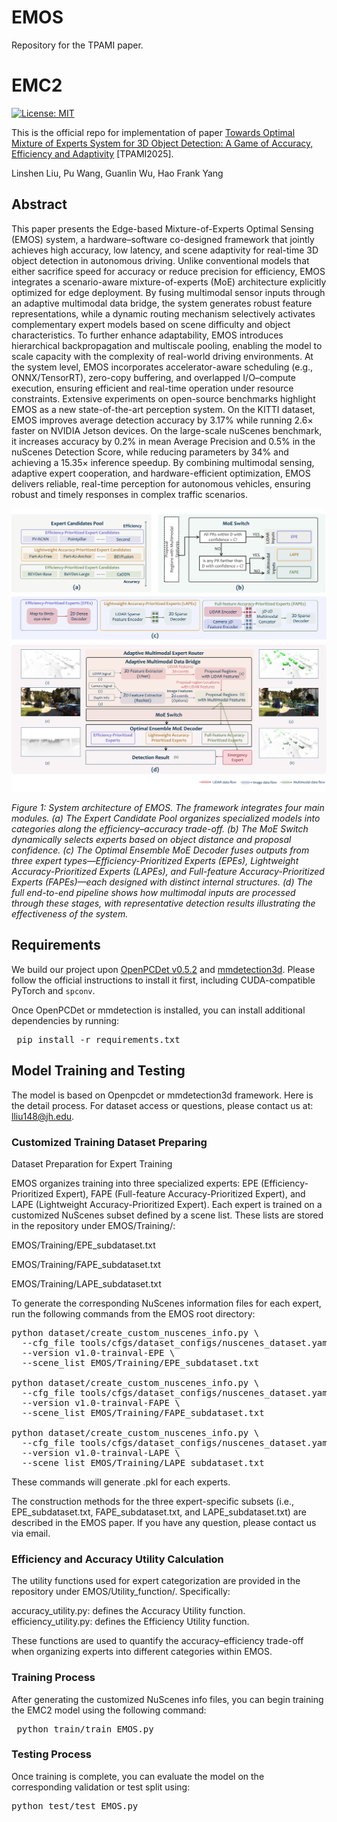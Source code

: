 # EMOS
Repository for the TPAMI paper.
<!-- 1 -->
# EMC2
[![License: MIT](https://img.shields.io/badge/License-MIT-green.svg)](https://opensource.org/licenses/MIT)

This is the official repo for implementation of paper [Towards Optimal Mixture of Experts System for 3D Object Detection: A Game of Accuracy, Efficiency and Adaptivity](https://arxiv.org/abs/2507.04123) [TPAMI2025].

Linshen Liu, Pu Wang, Guanlin Wu, Hao Frank Yang

<!-- 2 abstract  --> 
## Abstract
<!-- This paper presents Edge-based Mixture of Experts (MoE) Collaborative Computing (EMC2), an optimal computing system designed for autonomous vehicles (AVs) that simultaneously achieves low-latency and high-accuracy 3D object detection. Unlike conventional approaches, EMC2 incorporates a scenario-aware MoE architecture specifically optimized for edge platforms. By effectively fusing LiDAR and camera data, the system leverages the complementary strengths of sparse 3D point clouds and dense 2D images to generate robust multimodal representations. To enable this, EMC2 employs an adaptive multimodal data bridge that performs multi-scale preprocessing on sensor inputs, followed by a scenario-aware routing mechanism that dynamically dispatches features to dedicated expert models based on object visibility and distance. In addition, EMC2 integrates joint hardware-software optimizations, including hardware resource utilization optimization and computational graph simplification, to ensure efficient and real-time inference on resource-constrained edge devices. Experiments on open-source benchmarks clearly show the EMC2 advancements as a end-to-end system. On the KITTI dataset, it achieves an average accuracy improvement of 3.58% and a 159.06% inference speedup compared to 15 baseline methods on Jetson platforms, with similar performance gains on the nuScenes dataset, highlighting its capability to advance reliable, real-time 3D object detection tasks for AVs. The overall architecture of EMC2 is illustrated in Figure 1.


Autonomous vehicles, open-world robots, and other automated systems rely on accurate, efficient perception modules for real-time object detection. Although high-precision models improve reliability, their processing time and computational overhead can hinder real-time performance and raise safety concerns. This paper introduces an Edge-based Mixture-of-Experts Optimal Sensing (EMOS) System that addresses the challenge of co-achieving accuracy, latency and scene adaptivity, further demonstrated in the open-world autonomous driving scenarios. Algorithmically, EMOS fuses multimodal sensor streams via an Adaptive Multimodal Data Bridge and uses a scenario-aware MoE switch to activate only a complementary set of specialized experts as needed. The proposed hierarchical backpropagation and a multiscale pooling layer let model capacity scale with real-world demand complexity. System-wise, an edge-optimized runtime with accelerator-aware scheduling (e.g., ONNX/TensorRT), zero-copy buffering, and overlapped I/O–compute enforces explicit latency/accuracy budgets across diverse driving conditions. Experimental results establish \textsc{EMOS} as the new state of the art: on KITTI, it increases average AP by 3.17\% while running $2.6\times$ faster on Nvidia Jetson. On nuScenes, it improves accuracy by 0.2\% mAP and 0.5\% NDS, with 34\% fewer parameters and a $15.35 times Nvidia Jetson speedup. Leveraging multimodal data and intelligent experts cooperation, EMOS delivers accurate, efficient and edge-adaptive perception system for autonomous vehicles, thereby ensuring robust, timely responses in real-world scenarios. -->

This paper presents the Edge-based Mixture-of-Experts Optimal Sensing (EMOS) system, a hardware–software co-designed framework that jointly achieves high accuracy, low latency, and scene adaptivity for real-time 3D object detection in autonomous driving. Unlike conventional models that either sacrifice speed for accuracy or reduce precision for efficiency, EMOS integrates a scenario-aware mixture-of-experts (MoE) architecture explicitly optimized for edge deployment. By fusing multimodal sensor inputs through an adaptive multimodal data bridge, the system generates robust feature representations, while a dynamic routing mechanism selectively activates complementary expert models based on scene difficulty and object characteristics. To further enhance adaptability, EMOS introduces hierarchical backpropagation and multiscale pooling, enabling the model to scale capacity with the complexity of real-world driving environments. At the system level, EMOS incorporates accelerator-aware scheduling (e.g., ONNX/TensorRT), zero-copy buffering, and overlapped I/O–compute execution, ensuring efficient and real-time operation under resource constraints. Extensive experiments on open-source benchmarks highlight EMOS as a new state-of-the-art perception system. On the KITTI dataset, EMOS improves average detection accuracy by 3.17% while running 2.6× faster on NVIDIA Jetson devices. On the large-scale nuScenes benchmark, it increases accuracy by 0.2% in mean Average Precision and 0.5% in the nuScenes Detection Score, while reducing parameters by 34% and achieving a 15.35× inference speedup. By combining multimodal sensing, adaptive expert cooperation, and hardware-efficient optimization, EMOS delivers reliable, real-time perception for autonomous vehicles, ensuring robust and timely responses in complex traffic scenarios.

<!-- 3 here is the figure  -->  
<!-- ![avatar](framework.png)
*Figure 1: The architecture of our proposed model framework.* -->
<!-- <p align="center">
  <img src="framework.png" width="800"/>
  <br/>
  <em>Figure 1: System architecture of EMC2. The central row shows the overall data flow, while the top and bottom illustrate key modules. EMC2 consists of five main components: an Adaptive Multimodal Data Bridge (AMDB) for preprocessing multimodal inputs; a Scenario-Adaptive Dispatcher that selects experts based on contextual cues; and three specialized experts—Latency-Prioritized, Versatile Efficiency, and Accuracy-Prioritized—each optimized for different real-time requirements. An Emergency Expert API handles hazardous or unseen cases.</em>
</p> -->

<p align="center">
  <img src="framework.png" width="800"/>
</p>

<!-- *Figure 1: System architecture of EMC2. The central row shows the overall data flow, while the top and bottom illustrate key modules. EMC2 consists of five main components: an Adaptive Multimodal Data Bridge (AMDB) for preprocessing multimodal inputs; a Scenario-Adaptive Dispatcher that selects experts based on contextual cues; and three specialized experts—Latency-Prioritized, Versatile Efficiency, and Accuracy-Prioritized—each optimized for different real-time requirements. An Emergency Expert API handles hazardous or unseen cases.* -->

*Figure 1: System architecture of EMOS. The framework integrates four main modules. (a) The Expert Candidate Pool organizes specialized models into categories along the efficiency–accuracy trade-off. (b) The MoE Switch dynamically selects experts based on object distance and proposal confidence. (c) The Optimal Ensemble MoE Decoder fuses outputs from three expert types—Efficiency-Prioritized Experts (EPEs), Lightweight Accuracy-Prioritized Experts (LAPEs), and Full-feature Accuracy-Prioritized Experts (FAPEs)—each designed with distinct internal structures. (d) The full end-to-end pipeline shows how multimodal inputs are processed through these stages, with representative detection results illustrating the effectiveness of the system.*


<!-- 4 here is the installation requirement  -->   
<!-- ## Requirements -->
<!-- Requirements are provided in ``requirements.txt``. -->
<!-- 🛠️  -->

## Requirements

We build our project upon [OpenPCDet v0.5.2](https://github.com/open-mmlab/OpenPCDet) and [mmdetection3d](https://github.com/open-mmlab/mmdetection3d). Please follow the official instructions to install it first, including CUDA-compatible PyTorch and `spconv`.

Once OpenPCDet or mmdetection is installed, you can install additional dependencies by running:

<!-- ```bash
pip install -r requirements.txt -->
<pre> pip install -r requirements.txt </pre>


<!-- 5 here is training and installation code  -->   
## Model Training and Testing
The model is based on Openpcdet or mmdetection3d framework. Here is the detail process. For dataset access or questions, please contact us at: lliu148@jh.edu.
### Customized Training Dataset Preparing

Dataset Preparation for Expert Training

EMOS organizes training into three specialized experts: EPE (Efficiency-Prioritized Expert), FAPE (Full-feature Accuracy-Prioritized Expert), and LAPE (Lightweight Accuracy-Prioritized Expert).
Each expert is trained on a customized NuScenes subset defined by a scene list. These lists are stored in the repository under EMOS/Training/:

EMOS/Training/EPE_subdataset.txt

EMOS/Training/FAPE_subdataset.txt

EMOS/Training/LAPE_subdataset.txt

To generate the corresponding NuScenes information files for each expert, run the following commands from the EMOS root directory:

<pre>
python dataset/create_custom_nuscenes_info.py \
  --cfg_file tools/cfgs/dataset_configs/nuscenes_dataset.yaml \
  --version v1.0-trainval-EPE \
  --scene_list EMOS/Training/EPE_subdataset.txt

python dataset/create_custom_nuscenes_info.py \
  --cfg_file tools/cfgs/dataset_configs/nuscenes_dataset.yaml \
  --version v1.0-trainval-FAPE \
  --scene_list EMOS/Training/FAPE_subdataset.txt

python dataset/create_custom_nuscenes_info.py \
  --cfg_file tools/cfgs/dataset_configs/nuscenes_dataset.yaml \
  --version v1.0-trainval-LAPE \
  --scene_list EMOS/Training/LAPE_subdataset.txt
</pre>

These commands will generate .pkl for each experts. 

The construction methods for the three expert-specific subsets (i.e., EPE_subdataset.txt, FAPE_subdataset.txt, and LAPE_subdataset.txt) are described in the EMOS paper. If you have any question, please contact us via email.

### Efficiency and Accuracy Utility Calculation 
The utility functions used for expert categorization are provided in the repository under EMOS/Utility_function/. Specifically:

accuracy_utility.py: defines the Accuracy Utility function.
efficiency_utility.py: defines the Efficiency Utility function.

These functions are used to quantify the accuracy–efficiency trade-off when organizing experts into different categories within EMOS.

### Training Process
After generating the customized NuScenes info files, you can begin training the EMC2 model using the following command:
<pre> python train/train_EMOS.py </pre>

### Testing Process
Once training is complete, you can evaluate the model on the corresponding validation or test split using:
<pre>python test/test_EMOS.py</pre> 

<!-- You can later load them by updating the dataset INFO_PATH in the config file accordingly. -->

<!-- 5.1 Please Add the (1) installation process, (2)    -->   

<!-- ## Citation
If you find this useful, please cite the following paper:
```
@article{liu2025EMC2,
  title={Towards Accurate and Efficient 3D Object Detection for Autonomous Driving: A Mixture of Experts Computing System on Edge},
  author={Linshen Liu, Boyan Su, Junyue Jiang, Guanlin Wu, Cong Guo, Ceyu Xu, Hao Frank Yang},
  journal={arXiv preprint arXiv:2507.04123},
  year={2025}
}
``` -->
